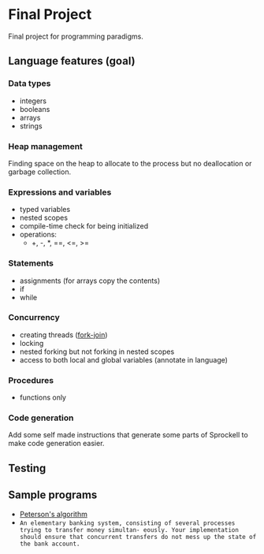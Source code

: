 # Final Project

Final project for programming paradigms.

## Language features (goal)
 
### Data types
 - integers
 - booleans
 - arrays
 - strings
 
### Heap management

Finding space on the heap to allocate to the process but no deallocation
or garbage collection. 

### Expressions and variables
 - typed variables
 - nested scopes
 - compile-time check for being initialized
 - operations:
    - +, -, *, ==, <=, >=

### Statements
 - assignments (for arrays copy the contents)
 - if
 - while
 
### Concurrency
 - creating threads ([fork-join](https://en.wikipedia.org/wiki/Fork%E2%80%93join_model))
 - locking
 - nested forking but not forking in nested scopes
 - access to both local and global variables (annotate in language)

### Procedures
 - functions only
 
 
### Code generation
Add some self made instructions that generate some parts of Sprockell to
make code generation easier.

## Testing





## Sample programs
 - [Peterson's algorithm](https://en.wikipedia.org/wiki/Peterson%27s_algorithm)
 - ```An elementary banking system, consisting of several processes trying to transfer money simultan- eously. Your implementation should ensure that concurrent transfers do not mess up the state of the bank account.```
 